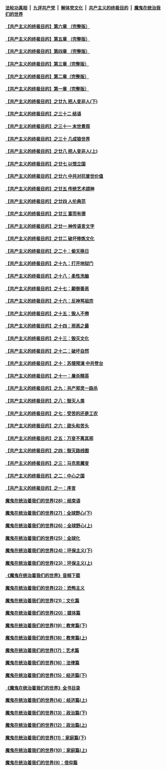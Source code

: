 

####  [法轮功真相](../../../../basic/blob/master/README.md?t=07072331) &nbsp;|&nbsp; [九评共产党](../../../../9ping.md/blob/master/README.md?t=07072331) &nbsp;|&nbsp; [解体党文化](../../../../jtdwh.md/blob/master/README.md?t=07072331)  &nbsp;|&nbsp; [共产主义的终极目的](../../../../gczydzjmd.md/blob/master/README.md?t=07072331) &nbsp;|&nbsp; [魔鬼在统治我们的世界](../../../../mgztzwmdsj.md/blob/master/README.md?t=07072331) 

#### [【共产主义的终极目的】第六章 （完整版）](../pages/nsc422/n11428913.md?t=07072331) 

#### [【共产主义的终极目的】第五章 （完整版）](../pages/nsc422/n11428912.md?t=07072331) 

#### [【共产主义的终极目的】第四章 （完整版）](../pages/nsc422/n11428907.md?t=07072331) 

#### [【共产主义的终极目的】第三章（完整版）](../pages/nsc422/n11428848.md?t=07072331) 

#### [【共产主义的终极目的】第二章（完整版）](../pages/nsc422/n11428831.md?t=07072331) 

#### [【共产主义的终极目的】第一章（完整版）](../pages/nsc422/n11417651.md?t=07072331) 

#### [【共产主义的终极目的】之廿九 把人变非人(下)](../pages/nsc422/n11344140.md?t=07072331) 

#### [【共产主义的终极目的】之三十二 结语](../pages/nsc422/n11360535.md?t=07072331) 

#### [【共产主义的终极目的】之三十一 末世景观](../pages/nsc422/n11351129.md?t=07072331) 

#### [【共产主义的终极目的】之三十 几成狼世界](../pages/nsc422/n11348280.md?t=07072331) 

#### [【共产主义的终极目的】之廿八 把人变非人(上)](../pages/nsc422/n11340492.md?t=07072331) 

#### [【共产主义的终极目的】之廿七 以恨立国](../pages/nsc422/n11336944.md?t=07072331) 

#### [【共产主义的终极目的】之廿六 中共对抗普世价值](../pages/nsc422/n11324785.md?t=07072331) 

#### [【共产主义的终极目的】之廿五 传统艺术颂神](../pages/nsc422/n11296396.md?t=07072331) 

#### [【共产主义的终极目的】之廿四 人伦典范](../pages/nsc422/n11296397.md?t=07072331) 

#### [【共产主义的终极目的】之廿三 富而有德](../pages/nsc422/n11283598.md?t=07072331) 

#### [【共产主义的终极目的】之廿一 神传语言文字](../pages/nsc422/n11263265.md?t=07072331) 

#### [【共产主义的终极目的】之廿二 破坏修炼文化](../pages/nsc422/n11245728.md?t=07072331) 

#### [【共产主义的终极目的】之二十：偷天换日](../pages/nsc422/n11238846.md?t=07072331) 

#### [【共产主义的终极目的】之十九：打开地狱门](../pages/nsc422/n11206376.md?t=07072331) 

#### [【共产主义的终极目的】之十八：柔性洗脑](../pages/nsc422/n11199994.md?t=07072331) 

#### [【共产主义的终极目的】之十七：颠倒善恶](../pages/nsc422/n11179782.md?t=07072331) 

#### [【共产主义的终极目的】之十六：反神骂祖宗](../pages/nsc422/n11166798.md?t=07072331) 

#### [【共产主义的终极目的】之十五：毁人不倦](../pages/nsc422/n11166792.md?t=07072331) 

#### [【共产主义的终极目的】之十四：邪恶之最](../pages/nsc422/n11150249.md?t=07072331) 

#### [【共产主义的终极目的】之十三：毁灭文化](../pages/nsc422/n11135227.md?t=07072331) 

#### [【共产主义的终极目的】之十二：破坏自然](../pages/nsc422/n11135214.md?t=07072331) 

#### [【共产主义的终极目的】之十：苏俄预演 中共登台](../pages/nsc422/n11118424.md?t=07072331) 

#### [【共产主义的终极目的】之十一：屠杀精英](../pages/nsc422/n11118442.md?t=07072331) 

#### [【共产主义的终极目的】之九：共产邪灵一路杀](../pages/nsc422/n11114139.md?t=07072331) 

#### [【共产主义的终极目的】之八：毁灭人类](../pages/nsc422/n11108503.md?t=07072331) 

#### [【共产主义的终极目的】之七：受苦的还是工农](../pages/nsc422/n11101809.md?t=07072331) 

#### [【共产主义的终极目的】之六：甜头和苦头](../pages/nsc422/n11096971.md?t=07072331) 

#### [【共产主义的终极目的】之五：万变不离其邪](../pages/nsc422/n11091285.md?t=07072331) 

#### [【共产主义的终极目的】之四：毁灭路线图](../pages/nsc422/n11086284.md?t=07072331) 

#### [【共产主义的终极目的】之三：马克思魔变](../pages/nsc422/n11061941.md?t=07072331) 

#### [【共产主义的终极目的】之二：中心之国](../pages/nsc422/n11047728.md?t=07072331) 

#### [【共产主义的终极目的】之一：序言](../pages/nsc422/n11086077.md?t=07072331) 

#### [魔鬼在统治着我们的世界(28)：结束语](../pages/nsc422/n10936246.md?t=07072331) 

#### [魔鬼在统治着我们的世界(27)：全球野心(下)](../pages/nsc422/n10928319.md?t=07072331) 

#### [魔鬼在统治着我们的世界(26)：全球野心(上)](../pages/nsc422/n10900318.md?t=07072331) 

#### [魔鬼在统治着我们的世界(25)：全球化](../pages/nsc422/n10788205.md?t=07072331) 

#### [魔鬼在统治着我们的世界(24)：环保主义(下)](../pages/nsc422/n10695307.md?t=07072331) 

#### [魔鬼在统治着我们的世界(23)：环保主义(上)](../pages/nsc422/n10688613.md?t=07072331) 

#### [《魔鬼在统治着我们的世界》音频下载](../pages/nsc422/n10635553.md?t=07072331) 

#### [魔鬼在统治着我们的世界(22)：恐怖主义](../pages/nsc422/n10614727.md?t=07072331) 

#### [魔鬼在统治着我们的世界(21)：文化篇](../pages/nsc422/n10597706.md?t=07072331) 

#### [魔鬼在统治着我们的世界(20)：媒体篇](../pages/nsc422/n10586579.md?t=07072331) 

#### [魔鬼在统治着我们的世界(19)：教育篇(下)](../pages/nsc422/n10564808.md?t=07072331) 

#### [魔鬼在统治着我们的世界(18)：教育篇(上)](../pages/nsc422/n10526970.md?t=07072331) 

#### [魔鬼在统治着我们的世界(17)：艺术篇](../pages/nsc422/n10499093.md?t=07072331) 

#### [魔鬼在统治着我们的世界(16)：法律篇](../pages/nsc422/n10485969.md?t=07072331) 

#### [魔鬼在统治着我们的世界(15)：经济篇(下)](../pages/nsc422/n10469975.md?t=07072331) 

#### [《魔鬼在统治着我们的世界》全书目录](../pages/nsc422/n10464261.md?t=07072331) 

#### [魔鬼在统治着我们的世界(14)：经济篇(上)](../pages/nsc422/n10457370.md?t=07072331) 

#### [魔鬼在统治着我们的世界(13)：政治篇(下)](../pages/nsc422/n10448270.md?t=07072331) 

#### [魔鬼在统治着我们的世界(12)：政治篇(上)](../pages/nsc422/n10444576.md?t=07072331) 

#### [魔鬼在统治着我们的世界(11)：家庭篇(下)](../pages/nsc422/n10440961.md?t=07072331) 

#### [魔鬼在统治着我们的世界(10)：家庭篇(上)](../pages/nsc422/n10435448.md?t=07072331) 

#### [魔鬼在统治着我们的世界(9)：信仰篇](../pages/nsc422/n10432159.md?t=07072331) 

